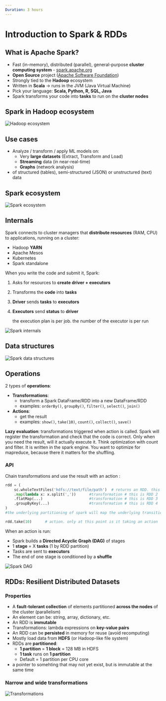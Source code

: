 ```yaml
---
Duration: 3 hours
---
```


# Introduction to Spark & RDDs

## What is Apache Spark?

- Fast (in-memory), distributed (parallel), general-purpose **cluster computing system** -   [spark.apache.org](https://spark.apache.org/docs/latest/index.html)
- **Open Source** project ([Apache Software Foundation](http://www.apache.org/))
- Strongly tied to the **Hadoop** ecosystem
- Written in **Scala** → runs in the JVM (Java Virtual Machine)
- Pick your language: **Scala, Python, R, SQL, Java**
- Spark transforms your code into **tasks** to run on the **cluster nodes**

## Spark in Hadoop ecosystem

![Hadoop ecosystem](./image/hadoop_ecosystem.png)

## Use cases

- Analyze / transform / apply ML models on:
  - Very **large datasets** (Extract, Transform and Load)
  - **Streaming** data (in near-real-time)
  - **Graphs** (network analysis)
- of structured (tables), semi-structured (JSON) or unstructured (text) data

## Spark ecosystem

![Spark ecosystem](./image/spark_ecosystem.png)

## Internals

Spark connects to cluster managers that **distribute resources** (RAM, CPU) to applications, running on a cluster:

- Hadoop **YARN**
- Apache Mesos
- Kubernetes
- Spark standalone

When you write the code and submit it, Spark:

1. Asks for resources to **create driver + executors**
2. Transforms the **code** into **tasks**
3. **Driver** sends **tasks** to **executors**
4. **Executors** send **status** to **driver**

   the execution plan is per job. the number of the executor is per run

![Spark internals](./image/spark_internals.png)

## Data structures

![Spark data structures](./image/spark_data_structures.PNG)

## Operations

2 types of **operations**:

- **Transformations**:
  - transform a Spark DataFrame/RDD into a new DataFrame/RDD  
  - examples: `orderBy()`, `groupBy()`, `filter()`, `select()`, `join()`
- **Actions**:  
  - get the result
  - examples: `show()`, `take(10)`, `count()`, `collect()`, `save()`

**Lazy evaluation**: transformations triggered when action is called.
Spark will register the transformation and check that the code is correct.
Only when you need the result, will it actually execute it.
Think optimization with count and filter. It is written in the spark engine. You want to optimize for mapreduce, because there it matters for the shuffling.

### API

Chain transformations and use the result with an action :

```Python
rdd = (
    sc.wholeTextFiles('hdfs://text/file/path')  # returns an RDD. this is a pointer. # this is RDD1
    .map(lambda x: x.split(','))      #transformation # this is RDD 2
    .flatMap(...)                     #transformation # this is RDD 3
    .groupByKey(...)                  #transformation # this is RDD 4
)
#the underlying partitioning of spark will map the underlying transitioning of HDFS, because we don't shuffle when we dont have to

rdd.take(10)      # action. only at this point is it taking an action
```

When an action is run:

- Spark builds a **Directed Acyclic Graph (DAG)** of stages
- 1 **stage** = X **tasks** (1 by RDD partition)
- Tasks are sent to **executors**
- The end of one stage is conditioned by a **shuffle**

![Spark DAG](./image/spark_dag.png)

## RDDs: Resilient Distributed Datasets

### Properties

- A **fault-tolerant collection** of elements partitioned **across the nodes** of the cluster (parallelism)
- An element can be: string, array, dictionary, etc.
- An RDD is **immutable**
- Transformations: lambda expressions on  **key-value pairs**
- An RDD can be **persisted** in memory for reuse (avoid recomputing)
- Mostly load data from **HDFS** (or Hadoop-like file system)
- RDDs are **partitioned**:
  - **1 partition** = **1 block** = 128 MB in HDFS
  - **1 task** runs on **1 partition**
  - Default = 1 partition per CPU core
- a pointer to somehting that may not yet exist, but is immutable at the same time

### Narrow and wide transformations

![Transformations](./image/narrow_wide_transformations.png)
